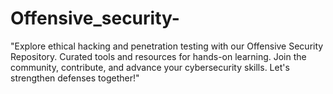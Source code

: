 # Offensive_security-
"Explore ethical hacking and penetration testing with our Offensive Security Repository. Curated tools and resources for hands-on learning. Join the community, contribute, and advance your cybersecurity skills. Let's strengthen defenses together!"

